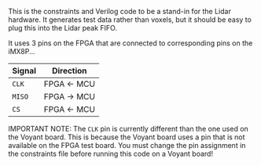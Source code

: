 This is the constraints and Verilog code to be a stand-in for the Lidar hardware. It generates test data rather than voxels, but it should be easy to plug this into the Lidar peak FIFO. 

It uses 3 pins on the FPGA that are connected to corresponding pins on the iMX8P...

| Signal | Direction |
| - | - |
| `CLK` | FPGA <- MCU  | 
| `MISO` | FPGA -> MCU |
| `CS` | FPGA <- MCU |

IMPORTANT NOTE: The `CLK` pin is currently different than the one used on the Voyant board. This is because the Voyant board uses a pin that is not available on the FPGA test board. You must change the pin assignment in the constraints file before running this code on a Voyant board!



